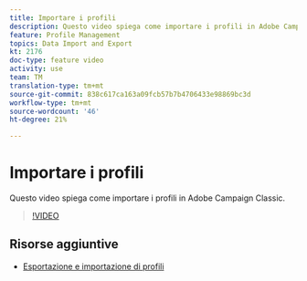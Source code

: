 ```yaml
---
title: Importare i profili
description: Questo video spiega come importare i profili in Adobe Campaign Classic
feature: Profile Management
topics: Data Import and Export
kt: 2176
doc-type: feature video
activity: use
team: TM
translation-type: tm+mt
source-git-commit: 838c617ca163a09fcb57b7b4706433e98869bc3d
workflow-type: tm+mt
source-wordcount: '46'
ht-degree: 21%

---
```



# Importare i profili

Questo video spiega come importare i profili in Adobe Campaign Classic.

>[!VIDEO](https://video.tv.adobe.com/v/25608?quality=12)

## Risorse aggiuntive

- [Esportazione e importazione di profili](https://docs.adobe.com/content/help/en/campaign-classic/using/getting-started/profile-management/exporting-and-importing-profiles.html)